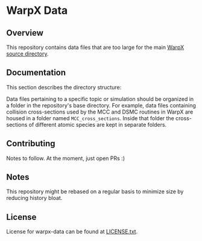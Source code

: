 # WarpX Data

## Overview

This repository contains data files that are too large for the main [WarpX source directory](https://github.com/ECP-WarpX/WarpX).

## Documentation

This section describes the directory structure:

Data files pertaining to a specific topic or simulation should be organized in a
folder in the repository's base directory. For example, data files containing
collision cross-sections used by the MCC and DSMC routines in WarpX are housed
in a folder named `MCC_cross_sections`. Inside that folder the cross-sections of
different atomic species are kept in separate folders.

## Contributing

Notes to follow.
At the moment, just open PRs :)

## Notes

This repository might be rebased on a regular basis to minimize size by reducing history bloat.

## License

License for warpx-data can be found at [LICENSE.txt](LICENSE.txt).
